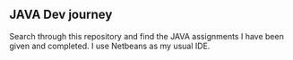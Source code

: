 ## JAVA Dev journey
Search through this repository and find the JAVA assignments I have been given and completed.
I use Netbeans as my usual IDE.